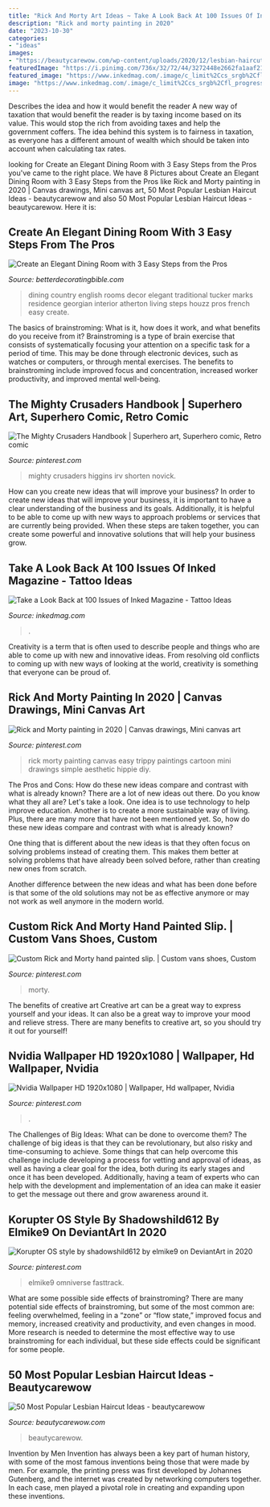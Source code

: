 ```yaml
---
title: "Rick And Morty Art Ideas ~ Take A Look Back At 100 Issues Of Inked Magazine"
description: "Rick and morty painting in 2020"
date: "2023-10-30"
categories:
- "ideas"
images:
- "https://beautycarewow.com/wp-content/uploads/2020/12/lesbian-haircut-5.jpg"
featuredImage: "https://i.pinimg.com/736x/32/72/44/3272448e2662fa1aaf21c5a2c5c4c502.jpg"
featured_image: "https://www.inkedmag.com/.image/c_limit%2Ccs_srgb%2Cfl_progressive%2Cq_auto:good%2Cw_700/MTY3MzMxMDExMjkyNzY3NDc1/98.jpg"
image: "https://www.inkedmag.com/.image/c_limit%2Ccs_srgb%2Cfl_progressive%2Cq_auto:good%2Cw_700/MTY3MzMxMDExMjkyNzY3NDc1/98.jpg"
---
```



Describes the idea and how it would benefit the reader
A new way of taxation that would benefit the reader is by taxing income based on its value. This would stop the rich from avoiding taxes and help the government coffers. The idea behind this system is to fairness in taxation, as everyone has a different amount of wealth which should be taken into account when calculating tax rates.

	

		
looking for Create an Elegant Dining Room with 3 Easy Steps from the Pros you've came to the right place. We have 8 Pictures about Create an Elegant Dining Room with 3 Easy Steps from the Pros like Rick and Morty painting in 2020 | Canvas drawings, Mini canvas art, 50 Most Popular Lesbian Haircut Ideas - beautycarewow and also 50 Most Popular Lesbian Haircut Ideas - beautycarewow. Here it is:
		
    
## Create An Elegant Dining Room With 3 Easy Steps From The Pros

<img loading=lazy src="https://betterdecoratingbible.com/wp-content/uploads/2013/12/traditional-dining-room-11.jpg" onerror="this.onerror=null;this.src='https://tse4.mm.bing.net/th?id=OIP.X6z54N8NPbp8zqq1gBX9BgHaKi&amp;pid=15.1';" alt="Create an Elegant Dining Room with 3 Easy Steps from the Pros">

_Source: betterdecoratingbible.com_

>dining country english rooms decor elegant traditional tucker marks residence georgian interior atherton living steps houzz pros french easy create. 

	

The basics of brainstroming: What is it, how does it work, and what benefits do you receive from it?
Brainstroming is a type of brain exercise that consists of systematically focusing your attention on a specific task for a period of time. This may be done through electronic devices, such as watches or computers, or through mental exercises. The benefits to brainstroming include improved focus and concentration, increased worker productivity, and improved mental well-being.

    
## The Mighty Crusaders Handbook | Superhero Art, Superhero Comic, Retro Comic

<img loading=lazy src="https://i.pinimg.com/736x/44/02/26/4402262c12fee7081860cf5a37bd547e--archie-comics-american-soldiers.jpg" onerror="this.onerror=null;this.src='https://tse2.mm.bing.net/th?id=OIP.Upy25ZrVRHyom4kTyqT_GAHaMU&amp;pid=15.1';" alt="The Mighty Crusaders Handbook | Superhero art, Superhero comic, Retro comic">

_Source: pinterest.com_

>mighty crusaders higgins irv shorten novick. 

	

How can you create new ideas that will improve your business?
In order to create new ideas that will improve your business, it is important to have a clear understanding of the business and its goals. Additionally, it is helpful to be able to come up with new ways to approach problems or services that are currently being provided. When these steps are taken together, you can create some powerful and innovative solutions that will help your business grow.

    
## Take A Look Back At 100 Issues Of Inked Magazine - Tattoo Ideas

<img loading=lazy src="https://www.inkedmag.com/.image/c_limit%2Ccs_srgb%2Cfl_progressive%2Cq_auto:good%2Cw_700/MTY3MzMxMDExMjkyNzY3NDc1/98.jpg" onerror="this.onerror=null;this.src='https://tse2.mm.bing.net/th?id=OIP.OZZuZ3-C3DXfNzNKIQOWXAAAAA&amp;pid=15.1';" alt="Take a Look Back at 100 Issues of Inked Magazine - Tattoo Ideas">

_Source: inkedmag.com_

>. 

	

Creativity is a term that is often used to describe people and things who are able to come up with new and innovative ideas. From resolving old conflicts to coming up with new ways of looking at the world, creativity is something that everyone can be proud of.

    
## Rick And Morty Painting In 2020 | Canvas Drawings, Mini Canvas Art

<img loading=lazy src="https://i.pinimg.com/736x/32/72/44/3272448e2662fa1aaf21c5a2c5c4c502.jpg" onerror="this.onerror=null;this.src='https://tse4.mm.bing.net/th?id=OIP.eDMl3-JEB5ZuVY8FnQMrmgHaJ3&amp;pid=15.1';" alt="Rick and Morty painting in 2020 | Canvas drawings, Mini canvas art">

_Source: pinterest.com_

>rick morty painting canvas easy trippy paintings cartoon mini drawings simple aesthetic hippie diy. 

	

The Pros and Cons: How do these new ideas compare and contrast with what is already known?
There are a lot of new ideas out there. Do you know what they all are? Let's take a look. 
One idea is to use technology to help improve education. Another is to create a more sustainable way of living. Plus, there are many more that have not been mentioned yet. So, how do these new ideas compare and contrast with what is already known?

One thing that is different about the new ideas is that they often focus on solving problems instead of creating them. This makes them better at solving problems that have already been solved before, rather than creating new ones from scratch. 

Another difference between the new ideas and what has been done before is that some of the old solutions may not be as effective anymore or may not work as well anymore in the modern world.

    
## Custom Rick And Morty Hand Painted Slip. | Custom Vans Shoes, Custom

<img loading=lazy src="https://i.pinimg.com/736x/8e/ec/f7/8eecf743f869751f027a912b494dbfd6.jpg" onerror="this.onerror=null;this.src='https://tse3.mm.bing.net/th?id=OIP.Al0-EKIavMvZO5V8D21wHwHaJ3&amp;pid=15.1';" alt="Custom Rick and Morty hand painted slip. | Custom vans shoes, Custom">

_Source: pinterest.com_

>morty. 

	

The benefits of creative art
Creative art can be a great way to express yourself and your ideas. It can also be a great way to improve your mood and relieve stress. There are many benefits to creative art, so you should try it out for yourself!

    
## Nvidia Wallpaper HD 1920x1080 | Wallpaper, Hd Wallpaper, Nvidia

<img loading=lazy src="https://i.pinimg.com/736x/86/3f/bf/863fbf8757efde56acb000d6cd381589--crunch-download.jpg" onerror="this.onerror=null;this.src='https://tse2.mm.bing.net/th?id=OIP.hc1xfjD-1kQyBImfCv2ktgHaEK&amp;pid=15.1';" alt="Nvidia Wallpaper HD 1920x1080 | Wallpaper, Hd wallpaper, Nvidia">

_Source: pinterest.com_

>. 

	

The Challenges of Big Ideas: What can be done to overcome them?
The challenge of big ideas is that they can be revolutionary, but also risky and time-consuming to achieve. Some things that can help overcome this challenge include developing a process for vetting and approval of ideas, as well as having a clear goal for the idea, both during its early stages and once it has been developed. Additionally, having a team of experts who can help with the development and implementation of an idea can make it easier to get the message out there and grow awareness around it.

    
## Korupter OS Style By Shadowshild612 By Elmike9 On DeviantArt In 2020

<img loading=lazy src="https://i.pinimg.com/736x/ef/bc/ee/efbcee2b67e9d52e2f6a2dded4f2c692.jpg" onerror="this.onerror=null;this.src='https://tse2.mm.bing.net/th?id=OIP._LY8kLMtRJxdbyOeFtc1ywHaNL&amp;pid=15.1';" alt="Korupter OS style by shadowshild612 by elmike9 on DeviantArt in 2020">

_Source: pinterest.com_

>elmike9 omniverse fasttrack. 

	

What are some possible side effects of brainstroming?
There are many potential side effects of brainstroming, but some of the most common are: feeling overwhelmed, feeling in a “zone” or “flow state,” improved focus and memory, increased creativity and productivity, and even changes in mood. More research is needed to determine the most effective way to use brainstroming for each individual, but these side effects could be significant for some people.

    
## 50 Most Popular Lesbian Haircut Ideas - Beautycarewow

<img loading=lazy src="https://beautycarewow.com/wp-content/uploads/2020/12/lesbian-haircut-5.jpg" onerror="this.onerror=null;this.src='https://tse2.mm.bing.net/th?id=OIP.LLcUPzANojLpy3PRO8kx8gHaNK&amp;pid=15.1';" alt="50 Most Popular Lesbian Haircut Ideas - beautycarewow">

_Source: beautycarewow.com_

>beautycarewow. 

	

Invention by Men
Invention has always been a key part of human history, with some of the most famous inventions being those that were made by men. For example, the printing press was first developed by Johannes Gutenberg, and the internet was created by networking computers together. In each case, men played a pivotal role in creating and expanding upon these inventions.

